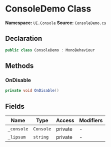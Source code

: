 # ConsoleDemo Class

**Namespace:** `UI.Console`
**Source:** `ConsoleDemo.cs`

## Declaration

```csharp
public class ConsoleDemo : MonoBehaviour
```

## Methods

### OnDisable

```csharp
private void OnDisable()
```

## Fields

| Name | Type | Access | Modifiers |
|------|------|--------|-----------|
| `_console` | `Console` | private | - |
| `_lipsum` | `string` | private | - |

